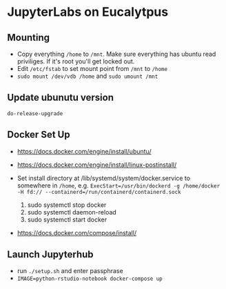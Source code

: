 # JupyterLabs on Eucalytpus

## Mounting
- Copy everything `/home` to `/mnt`.  Make sure everything has ubuntu read priviliges.  If it's root you'll get locked out.
- Edit `/etc/fstab` to set mount point from `/mnt` to `/home`
- `sudo mount /dev/vdb /home` and `sudo umount /mnt`

## Update ubunutu version
`do-release-upgrade`

## Docker Set Up
- https://docs.docker.com/engine/install/ubuntu/

- https://docs.docker.com/engine/install/linux-postinstall/

- Set install directory at /lib/systemd/system/docker.service to somewhere in `/home`, e.g. `ExecStart=/usr/bin/dockerd -g /home/docker -H fd:// --containerd=/run/containerd/containerd.sock`
  1. sudo systemctl stop docker
  2. sudo systemctl daemon-reload
  3. sudo systemctl start docker

- https://docs.docker.com/compose/install/

## Launch Jupyterhub

- run `./setup.sh` and enter passphrase
- `IMAGE=python-rstudio-notebook docker-compose up`
